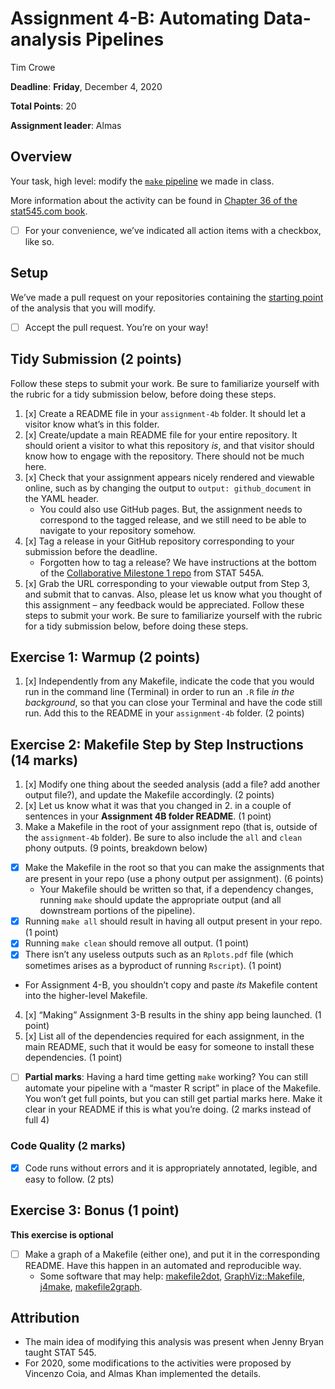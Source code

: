 Assignment 4-B: Automating Data-analysis Pipelines
================
Tim Crowe

**Deadline**: **Friday**, December 4, 2020

**Total Points**: 20

**Assignment leader**: Almas

## Overview

Your task, high level: modify the [`make`
pipeline](https://github.com/UBC-STAT/stat545.stat.ubc.ca/tree/master/content/assignments/assignment-4b/make-activity)
we made in class.

More information about the activity can be found in [Chapter 36 of the
stat545.com book](http://stat545.com/automation04_make-activity.html).

  - [ ] For your convenience, we’ve indicated all action items with a
    checkbox, like so.

## Setup

We’ve made a pull request on your repositories containing the [starting
point](https://github.com/UBC-STAT/stat545.stat.ubc.ca/tree/master/content/assignments/assignment-4b)
of the analysis that you will modify.

  - [ ] Accept the pull request. You’re on your way\!

## Tidy Submission (2 points)

Follow these steps to submit your work. Be sure to familiarize yourself
with the rubric for a tidy submission below, before doing these steps.

1.  [x] Create a README file in your `assignment-4b` folder. It should
    let a visitor know what’s in this folder.
2.  [x] Create/update a main README file for your entire repository. It
    should orient a visitor to what this repository *is*, and that
    visitor should know how to engage with the repository. There should
    not be much here.
3.  [x] Check that your assignment appears nicely rendered and viewable
    online, such as by changing the output to `output: github_document`
    in the YAML header.
      - You could also use GitHub pages. But, the assignment needs to
        correspond to the tagged release, and we still need to be able
        to navigate to your repository somehow.
4.  [x] Tag a release in your GitHub repository corresponding to your
    submission before the deadline.
      - Forgotten how to tag a release? We have instructions at the
        bottom of the [Collaborative Milestone 1
        repo](https://stat545.stat.ubc.ca/collaborative-project/milestone1/readme/)
        from STAT 545A.
5.  [x] Grab the URL corresponding to your viewable output from Step 3,
    and submit that to canvas. Also, please let us know what you thought
    of this assignment – any feedback would be appreciated. Follow these
    steps to submit your work. Be sure to familiarize yourself with the
    rubric for a tidy submission below, before doing these steps.

## Exercise 1: Warmup (2 points)

1.  [x] Independently from any Makefile, indicate the code that you
    would run in the command line (Terminal) in order to run an `.R`
    file *in the background*, so that you can close your Terminal and
    have the code still run. Add this to the README in your
    `assignment-4b` folder. (2 points)

## Exercise 2: Makefile Step by Step Instructions (14 marks)

1.  [x] Modify one thing about the seeded analysis (add a file? add
    another output file?), and update the Makefile accordingly. (2
    points)
2.  [x] Let us know what it was that you changed in 2. in a couple of
    sentences in your **Assignment 4B folder README**. (1 point)
3.  Make a Makefile in the root of your assignment repo (that is,
    outside of the `assignment-4b` folder). Be sure to also include the
    `all` and `clean` phony outputs. (9 points, breakdown below)

<!-- end list -->

  - [x] Make the Makefile in the root so that you can make the
    assignments that are present in your repo (use a phony output per
    assignment). (6 points)
      - Your Makefile should be written so that, if a dependency
        changes, running `make` should update the appropriate output
        (and all downstream portions of the pipeline).
  - [x] Running `make all` should result in having all output present in
    your repo. (1 point)
  - [x] Running `make clean` should remove all output. (1 point)
  - [x] There isn’t any useless outputs such as an `Rplots.pdf` file
    (which sometimes arises as a byproduct of running `Rscript`). (1
    point)
  - For Assignment 4-B, you shouldn’t copy and paste *its* Makefile
    content into the higher-level Makefile.

<!-- end list -->

4.  [x] “Making” Assignment 3-B results in the shiny app being launched.
    (1 point)
5.  [x] List all of the dependencies required for each assignment, in
    the main README, such that it would be easy for someone to install
    these dependencies. (1 point)

<!-- end list -->

  - [ ] **Partial marks**: Having a hard time getting `make` working?
    You can still automate your pipeline with a “master R script” in
    place of the Makefile. You won’t get full points, but you can still
    get partial marks here. Make it clear in your README if this is what
    you’re doing. (2 marks instead of full 4)

### Code Quality (2 marks)

  - [x] Code runs without errors and it is appropriately annotated,
    legible, and easy to follow. (2 pts)

## Exercise 3: Bonus (1 point)

**This exercise is optional**

  - [ ] Make a graph of a Makefile (either one), and put it in the
    corresponding README. Have this happen in an automated and
    reproducible way.
      - Some software that may help:
        [makefile2dot](https://github.com/vak/makefile2dot),
        [GraphViz::Makefile](https://metacpan.org/pod/GraphViz::Makefile),
        [j4make](https://github.com/lindenb/j4make),
        [makefile2graph](https://github.com/lindenb/makefile2graph).

## Attribution

  - The main idea of modifying this analysis was present when Jenny
    Bryan taught STAT 545.
  - For 2020, some modifications to the activities were proposed by
    Vincenzo Coia, and Almas Khan implemented the details.
